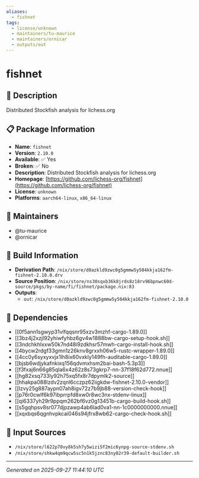 ```yaml
---
aliases:
  - fishnet
tags:
  - license/unknown
  - maintainers/tu-maurice
  - maintainers/ornicar
  - outputs/out
---
```


# fishnet

## 📝 Description

Distributed Stockfish analysis for lichess.org

## 📋 Package Information

- **Name**: `fishnet`
- **Version**: `2.10.0`
- **Available**: ✅ Yes
- **Broken**: ✅ No
- **Description**: Distributed Stockfish analysis for lichess.org
- **Homepage**: [https://github.com/lichess-org/fishnet](https://github.com/lichess-org/fishnet)
- **License**: `unknown`
- **Platforms**: `aarch64-linux`, `x86_64-linux`
## 👥 Maintainers

- @tu-maurice
- @ornicar


## 🔧 Build Information

- **Derivation Path**: `/nix/store/d0azkld9zwc0g5gmmw5y504kkja162fm-fishnet-2.10.0.drv`
- **Source Position**: `/nix/store/ns30sqxb36k8jrds8z18rv96bpnwc60d-source/pkgs/by-name/fi/fishnet/package.nix:83`
- **Outputs**:
  - `out`:  `/nix/store/d0azkld9zwc0g5gmmw5y504kkja162fm-fishnet-2.10.0`

## 🔗 Dependencies

- [[0f5ann1sgwyp31vlfqqsnr95xzv3mzhf-cargo-1.89.0]]
- [[3bz4j2xzjl92yhiwfyhbz6gv4w1888bw-cargo-setup-hook.sh]]
- [[3ndchkhlxxw50k7nd48i9zdkhsr57mwh-cargo-install-hook.sh]]
- [[4bycw2rdgf33gmn1z26knv8grxxh06w5-rustc-wrapper-1.89.0]]
- [[4cc0y6syxyxvjx1lh8ix60vxkly149fh-auditable-cargo-1.89.0]]
- [[bjsb6wdjykafnkixq156qdvmxhsm2bai-bash-5.3p3]]
- [[f3fxaj6n66g85qla6x4z62z8s73gkrp7-nn-37f18f62d772.nnue]]
- [[hg82xsq733ly92h75xq5fx8r7dpymlk2-source]]
- [[hhakpa088lzdv2zqnl6cczpz62iigkdw-fishnet-2.10.0-vendor]]
- [[lzvy25g887aypn07ah8igv72z7b9jb88-version-check-hook]]
- [[p76r0cwlf6k97ibprrpfd8xw0r8wc3nx-stdenv-linux]]
- [[qi6337yh29r9ppqm262bf6vz0g13451b-cargo-build-hook.sh]]
- [[s5gqhpsv8sr077djpzawp4ab6lad0va1-nn-1c0000000000.nnue]]
- [[xqxbqs6qgnhvpkcai046s94jfrx8wb62-cargo-check-hook.sh]]

## 📁 Input Sources

- `/nix/store/l622p70vy8k5sh7y5wizi5f2mic6ynpg-source-stdenv.sh`
- `/nix/store/shkw4qm9qcw5sc5n1k5jznc83ny02r39-default-builder.sh`

---
*Generated on 2025-09-27 11:44:10 UTC*
